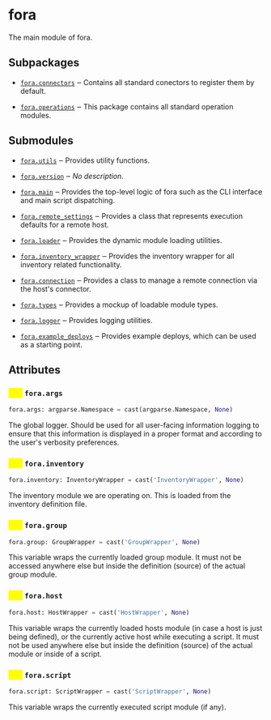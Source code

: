 # fora

The main module of fora.

## Subpackages

 -  [`fora.connectors`](api/fora/connectors/__init__.md) ‒ Contains all standard conectors to register them by default.

 -  [`fora.operations`](api/fora/operations/__init__.md) ‒ This package contains all standard operation modules.

## Submodules

 -  [`fora.utils`](api/fora/utils.md) ‒ Provides utility functions.

 -  [`fora.version`](api/fora/version.md) ‒ *No description.*

 -  [`fora.main`](api/fora/main.md) ‒ Provides the top-level logic of fora such as
    the CLI interface and main script dispatching.

 -  [`fora.remote_settings`](api/fora/remote_settings.md) ‒ Provides a class that represents execution defaults for a remote host.

 -  [`fora.loader`](api/fora/loader.md) ‒ Provides the dynamic module loading utilities.

 -  [`fora.inventory_wrapper`](api/fora/inventory_wrapper.md) ‒ Provides the inventory wrapper for all inventory related functionality.

 -  [`fora.connection`](api/fora/connection.md) ‒ Provides a class to manage a remote connection via the host's connector.

 -  [`fora.types`](api/fora/types.md) ‒ Provides a mockup of loadable module types.

 -  [`fora.logger`](api/fora/logger.md) ‒ Provides logging utilities.

 -  [`fora.example_deploys`](api/fora/example_deploys.md) ‒ Provides example deploys, which can be used as a starting point.

## Attributes

### <mark style="color:yellow;">attr</mark> `fora.args`

```python
fora.args: argparse.Namespace = cast(argparse.Namespace, None)
```

The global logger. Should be used for all user-facing information logging to ensure
that this information is displayed in a proper format and according to the user's
verbosity preferences.

### <mark style="color:yellow;">attr</mark> `fora.inventory`

```python
fora.inventory: InventoryWrapper = cast('InventoryWrapper', None)
```

The inventory module we are operating on.
This is loaded from the inventory definition file.

### <mark style="color:yellow;">attr</mark> `fora.group`

```python
fora.group: GroupWrapper = cast('GroupWrapper', None)
```

This variable wraps the currently loaded group module.
It must not be accessed anywhere else but inside the
definition (source) of the actual group module.

### <mark style="color:yellow;">attr</mark> `fora.host`

```python
fora.host: HostWrapper = cast('HostWrapper', None)
```

This variable wraps the currently loaded hosts module (in case a host is just being defined),
or the currently active host while executing a script. It must not be used anywhere else
but inside the definition (source) of the actual module or inside of a script.

### <mark style="color:yellow;">attr</mark> `fora.script`

```python
fora.script: ScriptWrapper = cast('ScriptWrapper', None)
```

This variable wraps the currently executed script module (if any).
